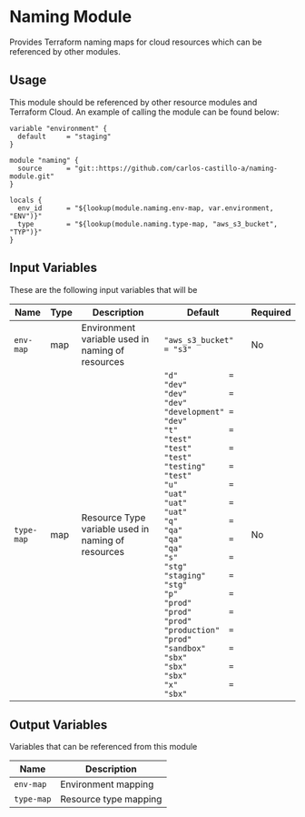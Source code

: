 # Naming Module
Provides Terraform naming maps for cloud resources which can be referenced by other modules.

## Usage
This module should be referenced by other resource modules and Terraform Cloud. An example of calling the module can be found below:

```
variable "environment" {
  default     = "staging"
}

module "naming" {
  source      = "git::https://github.com/carlos-castillo-a/naming-module.git"
}

locals {
  env_id      = "${lookup(module.naming.env-map, var.environment, "ENV")}"
  type        = "${lookup(module.naming.type-map, "aws_s3_bucket", "TYP")}"
}
```

## Input Variables
These are the following input variables that will be 

| Name        | Type | Description | Default | Required |
| ----------- | ----------- | ----------- | ----------- | ----------- |
| `env-map`   | map |  Environment variable used in naming of resources  | `"aws_s3_bucket"          = "s3"` | No |
| `type-map`  | map |  Resource Type variable used in naming of resources  |  `"d"           = "dev"` <br> `"dev"         = "dev"` <br> `"development" = "dev"` <br> `"t"           = "test"` <br> `"test"        = "test"` <br> `"testing"     = "test"` <br> `"u"           = "uat"` <br> `"uat"         = "uat"` <br> `"q"           = "qa"`  <br>  `"qa"          = "qa"` <br> `"s"           = "stg"` <br> `"staging"     = "stg"` <br> `"p"           = "prod"` <br> `"prod"        = "prod"` <br> `"production"  = "prod"` <br> `"sandbox"     = "sbx"` <br> `"sbx"         = "sbx"` <br> `"x"           = "sbx"` | No |

## Output Variables
Variables that can be referenced from this module

| Name  | Description |
| ------------- | ------------- |
| `env-map`  | Environment mapping  |
| `type-map` | Resource type mapping  |